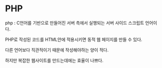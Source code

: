 # PHP

php : C언어를 기반으로 만들어진 서버 측에서 실행되는 서버 사이드 스크립트 언어이다.

PHP로 작성된 코드를 HTML안에 적용시키면 동적 웹 페이지를 만들 수 있다.

다른 언어보다 직관적이기 때문에 작성해야하는 양이 적다.

하지만 복잡한 웹사이트를 만드는데에는 효율이 나쁘다.
